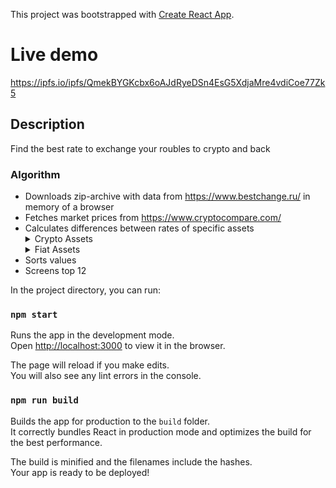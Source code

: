 This project was bootstrapped with [Create React App](https://github.com/facebook/create-react-app).

# Live demo

https://ipfs.io/ipfs/QmekBYGKcbx6oAJdRyeDSn4EsG5XdjaMre4vdiCoe77Zk5

## Description

Find the best rate to exchange your roubles to crypto and back

### Algorithm

- Downloads zip-archive with data from https://www.bestchange.ru/ in memory of a browser
- Fetches market prices from  https://www.cryptocompare.com/
- Calculates differences between rates of specific assets
    <details><summary>Crypto Assets</summary>
        <ul>
            <li>BTC</li>
            <li>ETH</li>
            <li>BCH</li>
            <li>BSV</li>
            <li>BTG</li>
            <li>ETC</li>
            <li>LTC</li>
            <li>XRP</li>
            <li>XMR</li>
            <li>DASH</li>
            <li>ZEC</li>
            <li>USD</li>
            <li>PAX</li>
            <li>XEM</li>
            <li>REP</li>
            <li>NEO</li>
            <li>EOS</li>
            <li>IOTA</li>
            <li>LSK</li>
            <li>ADA</li>
            <li>XLM</li>
            <li>WAVES</li>
            <li>OMG</li>
            <li>BNB</li>
            <li>ICX</li>
            <li>BA</li>
        </ul>
    </details>
    <details><summary>Fiat Assets</summary>
        <ul>    
            <li>Sberbank Roubles</li>
            <li>Yandex Money Roubles</li>
            <li>QIWI Roubles</li>    
        </ul>    
    </details>
- Sorts values
- Screens top 12

In the project directory, you can run:

### `npm start`

Runs the app in the development mode.<br />
Open [http://localhost:3000](http://localhost:3000) to view it in the browser.

The page will reload if you make edits.<br />
You will also see any lint errors in the console.

### `npm run build`

Builds the app for production to the `build` folder.<br />
It correctly bundles React in production mode and optimizes the build for the best performance.

The build is minified and the filenames include the hashes.<br />
Your app is ready to be deployed!
